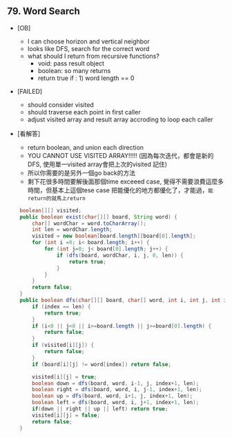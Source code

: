 ## 79. Word Search

* [OB]
  * I can choose horizon and vertical neighbor
  * looks like DFS, search for the correct word
  * what should I return from recursive functions?
    * void: pass result object 
    * boolean: so many returns
    * return true if : 1) word length == 0
  
* [FAILED]
  * should consider visited
  * should traverse each point in first caller
  * adjust visited array and result array accroding to loop each caller

* [看解答]
  * return boolean, and union each direction
  * YOU CANNOT USE VISITED ARRAY!!!!! (因為每次迭代，都會是新的DFS, 使用單一visited array會把上次的visited 記住)
  * 所以你需要的是另外一個go back的方法
  * 剩下花很多時間要解後面那個time exceeed case, 覺得不需要浪費這麼多時間，但基本上這個tese case 把能優化的地方都優化了，才能過，`能return的就馬上return`


```java
    boolean[][] visited;
    public boolean exist(char[][] board, String word) {
        char[] wordChar = word.toCharArray();
        int len = wordChar.length;
        visited = new boolean[board.length][board[0].length];
        for (int i =0; i< board.length; i++) {
            for (int j=0; j< board[0].length; j++) {
                if (dfs(board, wordChar, i, j, 0, len)) {
                    return true;
                }
            }
        }
        return false;
    }
    public boolean dfs(char[][] board, char[] word, int i, int j, int index, int len) {
        if (index == len) {
            return true;
        }
        if (i<0 || j<0 || i>=board.length || j>=board[0].length) {
            return false;
        }
        if (visited[i][j]) {
            return false;
        }
        if (board[i][j] != word[index]) return false;

        visited[i][j] = true;
        boolean down = dfs(board, word, i-1, j, index+1, len);
        boolean right = dfs(board, word, i, j-1, index+1, len);
        boolean up = dfs(board, word, i+1, j, index+1, len);
        boolean left = dfs(board, word, i, j+1, index+1, len);
        if(down || right || up || left) return true;
        visited[i][j] = false;
        return false;
    }
```
